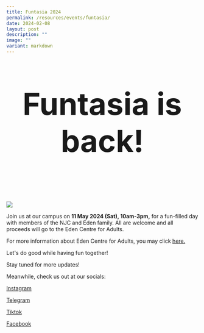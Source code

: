 ```yaml
---
title: Funtasia 2024
permalink: /resources/events/funtasia/
date: 2024-02-08
layout: post
description: ""
image: ""
variant: markdown
---
```

<center> <b> <p style="font-size:80px;"> Funtasia is back! </p> </b> </center><br>

![](/images/Funtasia2024.jpg)<br>

Join us at our campus on <b>11 May 2024 (Sat), 10am-3pm,</b> for a fun-filled day with members of the NJC and Eden family. All are welcome and all proceeds will go to the Eden Centre for Adults.

For more information about Eden Centre for Adults, you may click&nbsp;[here.](https://www.autismlinks.org.sg/)

Let's do good while having fun together!

Stay tuned for more updates!

Meanwhile, check us out at our socials:

[Instagram](https://www.instagram.com/njc.funtasia/)

[Telegram](https://web.telegram.org/k/#@njcfuntasia)

[Tiktok](https://www.tiktok.com/@nationaljc)

[Facebook](https://www.facebook.com/nationaljc/)